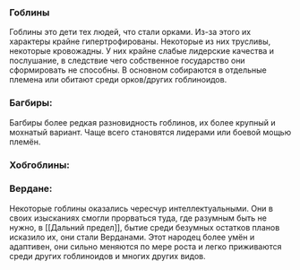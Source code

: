 ### Гоблины
Гоблины это дети тех людей, что стали орками. Из-за этого их характеры крайне гипертрофированы. Некоторые из них трусливы, некоторые кровожадны. У них крайне слабые лидерские качества и послушание, в следствие чего собственное государство они сформировать не способны. В основном собираются в отдельные племена или обитают среди орков/других гоблиноидов.
### Багбиры:
Багбиры более редкая разновидность гоблинов, их более крупный и мохнатый вариант. Чаще всего становятся лидерами или боевой мощью племён.
### Хобгоблины:

### Вердане:
Некоторые гоблины оказались чересчур интеллектуальными. Они в своих изысканиях смогли прорваться туда, где разумным быть не нужно, в [[Дальний предел]], бытие среди безумных остатков планов исказило их, они стали Верданами. Этот народец более умён и адаптивен, они сильно меняются по мере роста и легко приживаются среди других гоблиноидов и многих других видов. 